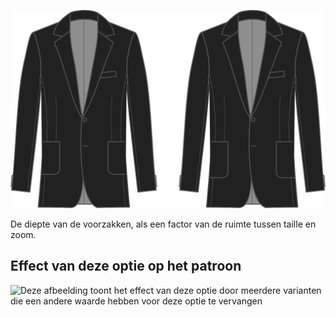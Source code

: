 ![Diepte zak](frontpocketdepth.svg)

De diepte van de voorzakken, als een factor van de ruimte tussen taille en zoom.

## Effect van deze optie op het patroon

![Deze afbeelding toont het effect van deze optie door meerdere varianten die een andere waarde hebben voor deze optie te vervangen](jaeger\_frontpocketdepth\_sample.svg "Effect van deze optie op het patroon")

